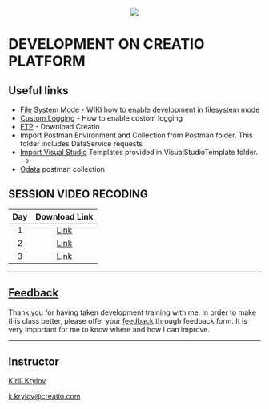 <p align="center">
    <a href="https://www.creatio.com/">
            <img src="https://github.com/kirillkrylov/ImagesAndPages/wiki/Img/accelerateBannerBlue.png">
    </a>
</p>

# DEVELOPMENT ON CREATIO PLATFORM

## Useful links
<!-- - [Clio][clio] - Integration utility for Creatio platform -->
- [File System Mode][fsmode] - WIKI how to enable development in filesystem mode
- [Custom Logging][nlog] - How to enable custom logging
- [FTP] - Download Creatio
- Import Postman Environment and Collection from Postman folder. This folder includes DataService requests
- [Import Visual Studio][vsTpl] Templates provided in VisualStudioTemplate folder. -->
- [Odata] postman collection



## SESSION VIDEO RECODING
|Day|Download Link|
|:--:|:--:|
|1|[Link][d1v]|
|2|[Link][d2v]|
|3|[Link][d3v]|
<!-- 
|4|[Link][d4v]|
|5|[Link][d5v]|
|6|[Link][d6v]|
|7|[Link][d7v]|
|8|[Link][d8v]| 
-->

---
## [Feedback][feedBackForm]
Thank you for having taken development training with me. In order to make this class better, please offer your [feedback][feedBackForm] through feedback form. It is very important for me to know where and how I can improve.

---
## Instructor
[Kirill Krylov][about]


<a href="mailto:k.krylov@creatio.com">k.krylov@creatio.com</a><br />


<!-- Named Links -->
[d1v]: https://creatio-global.zoom.us/rec/play/INgA3BOj__NJXXKXgRMr9aaX4QREQOOQ4hp6stmC9oTkTKvqEWlOBheUk7F-IM3gw0LjqxuegQMBWVzq.Y-M9Yczw2qWGchug
[d2v]: https://creatio-global.zoom.us/rec/play/Jd8mD0mr9yj-sEPGGtrSMTZmyRC-1HAvWLbHr58s0ICSHpou5iNTs_uDjS3QJbPD7jZgUdDDwJLMOos.0-y9nD2cqqW5fTbX
[d3v]: https://creatio-global.zoom.us/rec/play/xbiczDT2Fx6ogcantBHZHAYAhS9hU9wphHCAUWwt659JiZ6ieEUxW51n3r9BmFP4mRzGZ5ivseH0Bf8.oKQ6tgC4QAVTHhna
<!-- 
[d4v]: 
[d5v]: 
[d6v]: 
[d7v]: 
[d8v]:  
-->

<!-- Links -->
[clio]:https://github.com/Advance-Technologies-Foundation/clio
[fsmode]:https://github.com/Academy-Creatio/TrainingProgramm/wiki/Enable-development-in-FileSystem-Mode
[nlog]:https://github.com/Academy-Creatio/TrainingProgramm/wiki/Custom-Logging-with-NLog
[oData]:https://documenter.getpostman.com/view/10204500/SztHX5Qb?version=latest
[vsTpl]:https://docs.microsoft.com/en-us/visualstudio/ide/how-to-create-item-templates?view=vs-2019
[ftp]:http://ftp.bpmonline.com/support/downloads/!Release/installation_files/7.18.0/

[feedBackForm]:https://forms.office.com/Pages/ResponsePage.aspx?id=-6Jce0OmhUOLOTaTQnDHFs1n4KjdfnVBtjvFqBN3Vk9UMDA0TFUxU1ZUVEhDSEwxSlk0ODIzMEJBWC4u
[about]:https://github.com/kirillkrylov/ImagesAndPages/wiki/Kirill-Krylov,-CPA